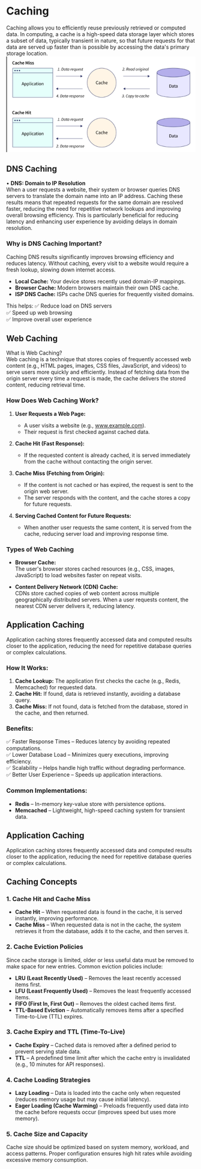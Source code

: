 # Caching

Caching allows you to efficiently
reuse previously retrieved or
computed data.
In computing, a cache is a high-speed data storage layer which
stores a subset of data, typically
transient in nature, so that future
requests for that data are served up
faster than is possible by accessing
the data's primary storage location.
![](/images/caching.png)

## DNS Caching

• **DNS: Domain to IP Resolution**  
When a user requests a website, their system or browser queries DNS
servers to translate the domain name into an IP address. Caching these
results means that repeated requests for the same domain are resolved
faster, reducing the need for repetitive network lookups and improving
overall browsing efficiency. This is particularly beneficial for reducing latency and enhancing user
experience by avoiding delays in domain resolution. 

### Why is DNS Caching Important?
Caching DNS results significantly improves browsing efficiency and reduces latency. Without caching, every visit to a website would require a fresh lookup, slowing down internet access.

- **Local Cache:** Your device stores recently used domain-IP mappings.
- **Browser Cache:** Modern browsers maintain their own DNS cache.
- **ISP DNS Cache:** ISPs cache DNS queries for frequently visited domains.

This helps:
✅ Reduce load on DNS servers  
✅ Speed up web browsing  
✅ Improve overall user experience  

## Web Caching

What is Web Caching?  
Web caching is a technique that stores copies of frequently accessed web content (e.g., HTML pages, images, CSS files, JavaScript, and videos) to serve users more quickly and efficiently. Instead of fetching data from the origin server every time a request is made, the cache delivers the stored content, reducing retrieval time.

### How Does Web Caching Work?
1. **User Requests a Web Page:**
   - A user visits a website (e.g., www.example.com).
   - Their request is first checked against cached data.

2. **Cache Hit (Fast Response):**
   - If the requested content is already cached, it is served immediately from the cache without contacting the origin server.

3. **Cache Miss (Fetching from Origin):**
   - If the content is not cached or has expired, the request is sent to the origin web server.
   - The server responds with the content, and the cache stores a copy for future requests.

4. **Serving Cached Content for Future Requests:**
   - When another user requests the same content, it is served from the cache, reducing server load and improving response time.

### Types of Web Caching
- **Browser Cache:**  
  The user's browser stores cached resources (e.g., CSS, images, JavaScript) to load websites faster on repeat visits.

- **Content Delivery Network (CDN) Cache:**  
  CDNs store cached copies of web content across multiple geographically distributed servers. When a user requests content, the nearest CDN server delivers it, reducing latency.

## Application Caching

Application caching stores frequently accessed data and computed results closer to the application, reducing the need for repetitive database queries or complex calculations.

### How It Works:
1. **Cache Lookup:** The application first checks the cache (e.g., Redis, Memcached) for requested data.
2. **Cache Hit:** If found, data is retrieved instantly, avoiding a database query.
3. **Cache Miss:** If not found, data is fetched from the database, stored in the cache, and then returned.

### Benefits:
✅ Faster Response Times – Reduces latency by avoiding repeated computations.  
✅ Lower Database Load – Minimizes query executions, improving efficiency.  
✅ Scalability – Helps handle high traffic without degrading performance.  
✅ Better User Experience – Speeds up application interactions.  

### Common Implementations:
- **Redis** – In-memory key-value store with persistence options.
- **Memcached** – Lightweight, high-speed caching system for transient data.

## Application Caching
Application caching stores frequently accessed data and computed results closer to the application, reducing the need for repetitive database queries or complex calculations.

## Caching Concepts

### 1. Cache Hit and Cache Miss
- **Cache Hit** – When requested data is found in the cache, it is served instantly, improving performance.
- **Cache Miss** – When requested data is not in the cache, the system retrieves it from the database, adds it to the cache, and then serves it.

### 2. Cache Eviction Policies
Since cache storage is limited, older or less useful data must be removed to make space for new entries. Common eviction policies include:
- **LRU (Least Recently Used)** – Removes the least recently accessed items first.
- **LFU (Least Frequently Used)** – Removes the least frequently accessed items.
- **FIFO (First In, First Out)** – Removes the oldest cached items first.
- **TTL-Based Eviction** – Automatically removes items after a specified Time-to-Live (TTL) expires.

### 3. Cache Expiry and TTL (Time-To-Live)
- **Cache Expiry** – Cached data is removed after a defined period to prevent serving stale data.
- **TTL** – A predefined time limit after which the cache entry is invalidated (e.g., 10 minutes for API responses).

### 4. Cache Loading Strategies
- **Lazy Loading** – Data is loaded into the cache only when requested (reduces memory usage but may cause initial latency).
- **Eager Loading (Cache Warming)** – Preloads frequently used data into the cache before requests occur (improves speed but uses more memory).

### 5. Cache Size and Capacity
Cache size should be optimized based on system memory, workload, and access patterns. Proper configuration ensures high hit rates while avoiding excessive memory consumption.
